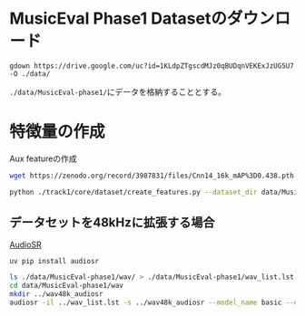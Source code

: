 # MusicEval Phase1 Datasetのダウンロード
```
gdown https://drive.google.com/uc?id=1KLdpZTgscdMJz0qBUDqnVEKExJzUG5U7 -O ./data/
```

`./data/MusicEval-phase1/`にデータを格納することとする。


# 特徴量の作成

Aux featureの作成

```bash
wget https://zenodo.org/record/3987831/files/Cnn14_16k_mAP%3D0.438.pth -P ./pretrained/
```

```bash
python ./track1/core/dataset/create_features.py --dataset_dir data/MusicEval-phase1 --output_dir data/MusicEval-phase1/feat
```

## データセットを48kHzに拡張する場合

[AudioSR](https://github.com/haoheliu/versatile_audio_super_resolution?tab=readme-ov-file)

```
uv pip install audiosr
```

```bash
ls ./data/MusicEval-phase1/wav/ > ./data/MusicEval-phase1/wav_list.lst
cd data/MusicEval-phase1/wav
mkdir ../wav48k_audiosr
audiosr -il ../wav_list.lst -s ../wav48k_audiosr --model_name basic --ddim_steps 200
```
